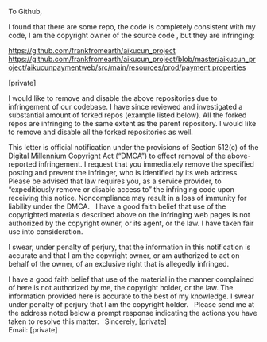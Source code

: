 To Github,

I found that there are some repo, the code is completely consistent with my code, I am the copyright owner of the source code , but they are infringing: 
      
https://github.com/frankfromearth/aikucun_project  
https://github.com/frankfromearth/aikucun_project/blob/master/aikucun_project/aikucunpaymentweb/src/main/resources/prod/payment.properties

[private]

I would like to remove and disable the above repositories due to infringement of our codebase. I have since reviewed and investigated a substantial amount of forked repos (example listed below). All the forked repos are infringing to the same extent as the parent repository. I would like to remove and disable all the forked repositories as well. 

This letter is official notification under the provisions of Section 512(c) of the Digital Millennium Copyright Act (“DMCA”) to effect removal of the above-reported infringement. I request that you immediately remove the specified posting and prevent the infringer, who is identified by its web address. Please be advised that law requires you, as a service provider, to “expeditiously remove or disable access to” the infringing code upon receiving this notice. Noncompliance may result in a loss of immunity for liability under the DMCA. 
  
I have a good faith belief that use of the copyrighted materials described above on the infringing web pages is not authorized by the copyright owner, or its agent, or the law. I have taken fair use into consideration.

I swear, under penalty of perjury, that the information in this notification is accurate and that I am the copyright owner, or am authorized to act on behalf of the owner, of an exclusive right that is allegedly infringed.

I have a good faith belief that use of the material in the manner complained of here is not authorized by me, the copyright holder, or the law. The information provided here is accurate to the best of my knowledge. I swear under penalty of perjury that I am the copyright holder. 
  
Please send me at the address noted below a prompt response indicating the actions you have taken to resolve this matter. 
  
Sincerely, 
[private]  
Email: [private]
